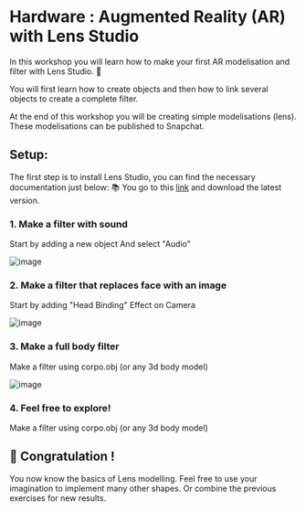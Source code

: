 # Hardware : Augmented Reality (AR) with Lens Studio

In this workshop you will learn how to make your first AR modelisation and filter with Lens Studio. :muscle:

You will first learn how to create objects and then how to link several objects to create a complete filter.

At the end of this workshop you will be creating simple modelisations (lens). These modelisations can be published to Snapchat.

## Setup:

The first step is to install Lens Studio, you can find the necessary documentation just below: :books:
You go to this [link](https://ar.snap.com/download) and download the latest version.

### 1. Make a filter with sound
Start by adding a new object
And select "Audio"

![image](https://user-images.githubusercontent.com/72021338/171379102-007f8750-0769-4104-8668-d4331a06a545.png)

### 2. Make a filter that replaces face with an image
Start by adding "Head Binding" Effect on Camera

![image](https://user-images.githubusercontent.com/72021338/171462423-8eed0be0-c4de-4530-885a-7272c8c71175.png)

### 3. Make a full body filter
Make a filter using corpo.obj (or any 3d body model)

![image](https://user-images.githubusercontent.com/72021338/171464118-aeba9dc8-7fb9-405b-a05e-c3e087f7a35d.png)

### 4. Feel free to explore!
Make a filter using corpo.obj (or any 3d body model)

## :tada: Congratulation !

You now know the basics of Lens modelling. Feel free to use your imagination to implement many other shapes.
Or combine the previous exercises for new results.
